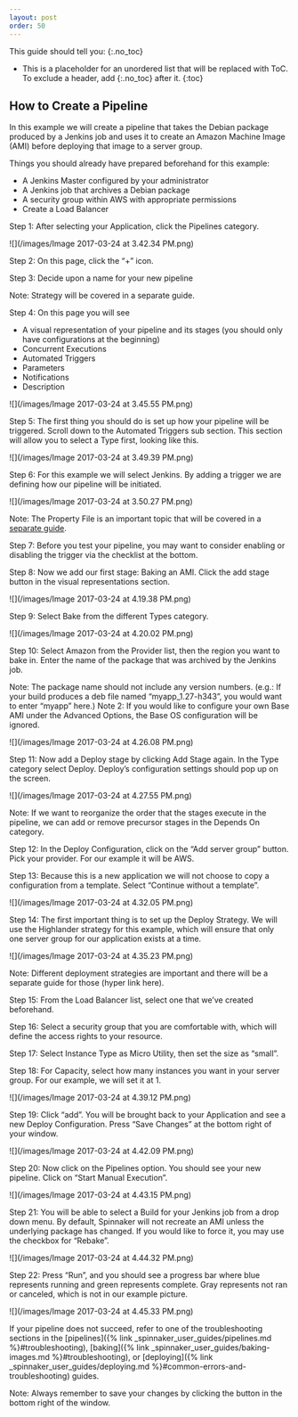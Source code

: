 ```yaml
---
layout: post
order: 50
---
```


This guide should tell you:
{:.no_toc}
* This is a placeholder for an unordered list that will be replaced with ToC. To exclude a header, add {:.no_toc} after it.
{:toc}


## How to Create a Pipeline

In this example we will create a pipeline that takes the Debian package produced by a Jenkins job and uses it to create an Amazon Machine Image (AMI) before deploying that image to a server group. 


Things you should already have prepared beforehand for this example:

- A Jenkins Master configured by your administrator
- A Jenkins job that archives a Debian package
- A security group within AWS with appropriate permissions
- Create a Load Balancer

Step 1: After selecting your Application, click the Pipelines category.

![](/images/Image 2017-03-24 at 3.42.34 PM.png)

Step 2: On this page, click the “+” icon. 


Step 3: Decide upon a name for your new pipeline

Note: Strategy will be covered in a separate guide.

Step 4: On this page you will see

- A visual representation of your pipeline and its stages (you should only have configurations at the beginning)
- Concurrent Executions
- Automated Triggers
- Parameters
- Notifications
- Description 

![](/images/Image 2017-03-24 at 3.45.55 PM.png)

Step 5: The first thing you should do is set up how your pipeline will be triggered. Scroll down to the Automated Triggers sub section. This section will allow you to select a Type first, looking like this.

![](/images/Image 2017-03-24 at 3.49.39 PM.png)

Step 6: For this example we will select Jenkins. By adding a trigger we are defining how our pipeline will be initiated.

![](/images/Image 2017-03-24 at 3.50.27 PM.png)

Note: The Property File is an important topic that will be covered in a [separate guide](http://docs.armory.io/user-guides/working-with-jenkins/#property-file). 

Step 7: Before you test your pipeline, you may want to consider enabling or disabling the trigger via the checklist at the bottom. 

Step 8: Now we add our first stage: Baking an AMI. Click the add stage button in the visual representations section.

![](/images/Image 2017-03-24 at 4.19.38 PM.png)

Step 9: Select Bake from the different Types category. 

![](/images/Image 2017-03-24 at 4.20.02 PM.png)

Step 10: Select Amazon from the Provider list, then the region you want to bake in. Enter the name of the package that was archived by the Jenkins job.

Note: The package name should not include any version numbers. (e.g.: If your build produces a deb file named “myapp_1.27-h343”, you would want to enter “myapp” here.) 
Note 2: If you would like to configure your own Base AMI under the Advanced Options, the Base OS configuration will be ignored.

![](/images/Image 2017-03-24 at 4.26.08 PM.png)

Step 11: Now add a Deploy stage by clicking Add Stage again. In the Type category select Deploy. Deploy’s configuration settings should pop up on the screen.

![](/images/Image 2017-03-24 at 4.27.55 PM.png)

Note: If we want to reorganize the order that the stages execute in the pipeline, we can add or remove precursor stages in the Depends On category. 

Step 12: In the Deploy Configuration, click on the “Add server group” button. Pick your provider. For our example it will be AWS. 

Step 13: Because this is a new application we will not choose to copy a configuration from a template. Select “Continue without a template”. 

![](/images/Image 2017-03-24 at 4.32.05 PM.png)

Step 14: The first important thing is to set up the Deploy Strategy. We will use the Highlander strategy for this example, which will ensure that only one server group for our application exists at a time. 

![](/images/Image 2017-03-24 at 4.35.23 PM.png)

Note: Different deployment strategies are important and there will be a separate guide for those (hyper link here).

Step 15: From the Load Balancer list, select one that we’ve created beforehand. 

Step 16: Select a security group that you are comfortable with, which will define the access rights to your resource. 

Step 17: Select Instance Type as Micro Utility, then set the size as “small”. 

Step 18: For Capacity, select how many instances you want in your server group. For our example, we will set it at 1.

![](/images/Image 2017-03-24 at 4.39.12 PM.png)

Step 19: Click “add”. You will be brought back to your Application and see a new Deploy Configuration. Press “Save Changes” at the bottom right of your window.

![](/images/Image 2017-03-24 at 4.42.09 PM.png)

Step 20: Now click on the Pipelines option. You should see your new pipeline. Click on “Start Manual Execution”. 

![](/images/Image 2017-03-24 at 4.43.15 PM.png)

Step 21: You will be able to select a Build for your Jenkins job from a drop down menu. By default, Spinnaker will not recreate an AMI unless the underlying package has changed. If you would like to force it, you may use the checkbox for “Rebake”. 

![](/images/Image 2017-03-24 at 4.44.32 PM.png)

Step 22: Press “Run”, and you should see a progress bar where blue represents running and green represents complete. Gray represents not ran or canceled, which is not in our example picture.

![](/images/Image 2017-03-24 at 4.45.33 PM.png)

If your pipeline does not succeed, refer to one of the troubleshooting sections in the [pipelines]({% link _spinnaker_user_guides/pipelines.md %}#troubleshooting), [baking]({% link _spinnaker_user_guides/baking-images.md %}#troubleshooting), or [deploying]({% link _spinnaker_user_guides/deploying.md %}#common-errors-and-troubleshooting) guides.

Note: Always remember to save your changes by clicking the button in the bottom right of the window. 
